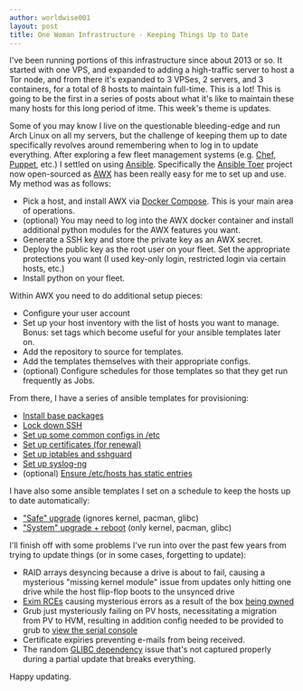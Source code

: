 ```yaml
---
author: worldwise001
layout: post
title: One Woman Infrastructure - Keeping Things Up to Date
---
```


I've been running portions of this infrastructure since about 2013 or so. It started with one VPS, and expanded to adding a high-traffic server to host a Tor node, and from there it's expanded to 3 VPSes, 2 servers, and 3 containers, for a total of 8 hosts to maintain full-time. This is a lot! This is going to be the first in a series of posts about what it's like to maintain these many hosts for this long period of itme. This week's theme is updates.

Some of you may know I live on the questionable bleeding-edge and run Arch Linux on all my servers, but the challenge of keeping them up to date specifically revolves around remembering when to log in to update everything. After exploring a few fleet management systems (e.g. [Chef](https://www.chef.io/), [Puppet](https://puppet.com/), etc.) I settled on using [Ansible](https://www.ansible.com/). Specifically the [Ansible Toer](https://www.ansible.com/community/awx-project) project now open-sourced as [AWX](https://github.com/ansible/awx) has been really easy for me to set up and use. My method was as follows:
* Pick a host, and install AWX via [Docker Compose](https://github.com/ansible/awx/blob/devel/INSTALL.md). This is your main area of operations.
* (optional) You may need to log into the AWX docker container and install additional python modules for the AWX features you want.
* Generate a SSH key and store the private key as an AWX secret.
* Deploy the public key as the root user on your fleet. Set the appropriate protections you want (I used key-only login, restricted login via certain hosts, etc.)
* Install python on your fleet.

Within AWX you need to do additional setup pieces:
* Configure your user account
* Set up your host inventory with the list of hosts you want to manage. Bonus: set tags which become useful for your ansible templates later on.
* Add the repository to source for templates.
* Add the templates themselves with their appropriate configs.
* (optional) Configure schedules for those templates so that they get run frequently as Jobs.

From there, I have a series of ansible templates for provisioning:
* [Install base packages](https://github.com/worldwise001/ansible.shh.sh/blob/master/pacman-install.yaml)
* [Lock down SSH](https://github.com/worldwise001/ansible.shh.sh/blob/master/ssh.yaml)
* [Set up some common configs in /etc](https://github.com/worldwise001/ansible.shh.sh/blob/master/config.yaml)
* [Set up certificates (for renewal)](https://github.com/worldwise001/ansible.shh.sh/blob/master/certificate.yaml)
* [Set up iptables and sshguard](https://github.com/worldwise001/ansible.shh.sh/blob/master/iptables.yaml)
* [Set up syslog-ng](https://github.com/worldwise001/ansible.shh.sh/blob/master/syslog.yaml)
* (optional) [Ensure /etc/hosts has static entries](https://github.com/worldwise001/ansible.shh.sh/blob/master/hosts.yaml)

I have also some ansible templates I set on a schedule to keep the hosts up to date automatically:
* ["Safe" upgrade](https://github.com/worldwise001/ansible.shh.sh/blob/master/pacman-upgrade.yaml) (ignores kernel, pacman, glibc)
* ["System" upgrade + reboot](https://github.com/worldwise001/ansible.shh.sh/blob/master/pacman-system.yaml) (only kernel, pacman, glibc)

I'll finish off with some problems I've run into over the past few years from trying to update things (or in some cases, forgetting to update):
* RAID arrays desyncing because a drive is about to fail, causing a mysterious "missing kernel module" issue from updates only hitting one drive while the host flip-flop boots to the unsynced drive
* [Exim RCEs](https://www.bleepingcomputer.com/news/security/new-exim-vulnerability-exposes-servers-to-dos-attacks-rce-risks/) causing mysterious errors as a result of the box [being pwned](https://gist.github.com/worldwise001/3ad37162343a83dfe5eba5e435d12300)
* Grub just mysteriously failing on PV hosts, necessitating a migration from PV to HVM, resulting in addition config needed to be provided to grub to [view the serial console](https://wiki.prgmr.com/mediawiki/index.php/PV_and_HVM_Virtualization)
* Certificate expiries preventing e-mails from being received.
* The random [GLIBC dependency](https://www.google.com/search?client=firefox-b-d&q=GLIBC+not+found) issue that's not captured properly during a partial update that breaks everything.

Happy updating.
